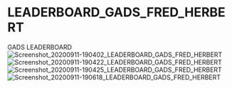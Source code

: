 # LEADERBOARD_GADS_FRED_HERBERT
GADS LEADERBOARD
![Screenshot_20200911-190402_LEADERBOARD_GADS_FRED_HERBERT](https://user-images.githubusercontent.com/44193167/92950597-9c565800-f465-11ea-9ccf-5ba8e9671937.jpg)
![Screenshot_20200911-190422_LEADERBOARD_GADS_FRED_HERBERT](https://user-images.githubusercontent.com/44193167/92950193-f4408f00-f464-11ea-9b96-2bee2e375e15.jpg)
![Screenshot_20200911-190425_LEADERBOARD_GADS_FRED_HERBERT](https://user-images.githubusercontent.com/44193167/92950476-6022f780-f465-11ea-9f37-a24afc139cf1.jpg)
![Screenshot_20200911-190618_LEADERBOARD_GADS_FRED_HERBERT](https://user-images.githubusercontent.com/44193167/92950676-bc861700-f465-11ea-9c83-9c56be915647.jpg)

